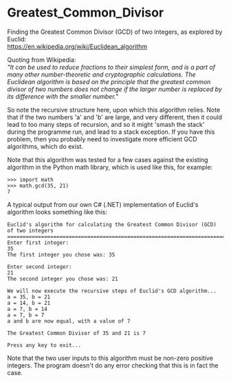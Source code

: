 # Greatest_Common_Divisor
Finding the Greatest Common Divisor (GCD) of two integers, as explored by Euclid:  
https://en.wikipedia.org/wiki/Euclidean_algorithm  

Quoting from Wikipedia:  
_"It can be used to reduce fractions to their simplest form, and is a part of many other number-theoretic and cryptographic calculations. The Euclidean algorithm is based on the principle that the greatest common divisor of two numbers does not change if the larger number is replaced by its difference with the smaller number."_  

So note the recursive structure here, upon which this algorithm relies. Note that if the two numbers 'a' and 'b' are large, and very different, then it could lead to too many steps of recursion, and so it might 'smash the stack' during the programme run, and lead to a stack exception. If you have this problem, then you probably need to investigate more efficient GCD algorithms, which do exist.

Note that this algorithm was tested for a few cases against the existing algorithm in the Python math library, which is used like this, for example:  
```
>>> import math
>>> math.gcd(35, 21)
7
```

A typical output from our own C# (.NET) implementation of Euclid's algorithm looks something like this:
```
Euclid's algorithm for calculating the Greatest Common Divisor (GCD) of two integers
====================================================================================
Enter first integer:
35
The first integer you chose was: 35

Enter second integer:
21
The second integer you chose was: 21

We will now execute the recursive steps of Euclid's GCD algorithm...
a = 35, b = 21
a = 14, b = 21
a = 7, b = 14
a = 7, b = 7
a and b are now equal, with a value of 7

The Greatest Common Divisor of 35 and 21 is 7

Press any key to exit...
```

Note that the two user inputs to this algorithm must be non-zero positive integers. The program doesn't do any error checking that this is in fact the case.  



